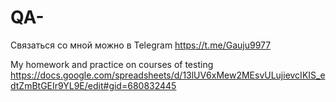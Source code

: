 # QA-
Связаться со мной можно в Telegram https://t.me/Gauju9977

My homework and practice on courses of testing
https://docs.google.com/spreadsheets/d/13lUV6xMew2MEsvULujievcIKIS_edtZmBtGEIr9YL9E/edit#gid=680832445

